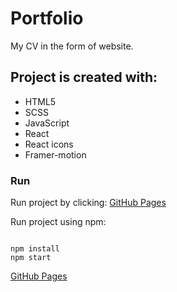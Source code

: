 <h1>Portfolio</h1>
<p>My CV in the form of website.</p>

<h2>Project is created with:</h2>
<ul>
  <li>HTML5</li>
  <li>SCSS</li>
  <li>JavaScript</li>
  <li>React</li>
  <li>React icons</li>
  <li>Framer-motion</li>
 </ul>
 
<h3>Run</h3>
<p>Run project by clicking: <a href="https://marcinmarekruman.github.io/PortfolioReact/" target="_blank">GitHub Pages</a></p>

<p>Run project using npm: </p>

```

npm install
npm start

```

[GitHub Pages](https://marcinmarekruman.github.io/PortfolioReact/)

